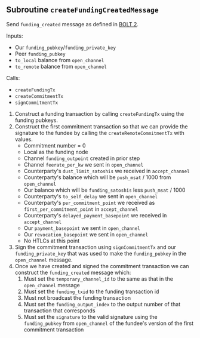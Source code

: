 ## Subroutine `createFundingCreatedMessage`

Send `funding_created` message as defined in [BOLT 2](https://github.com/lightning/bolts/blob/master/02-peer-protocol.md#the-funding_created-message).

Inputs:

-   Our `funding_pubkey`/`funding_private_key`
-   Peer `funding_pubkey`
-   `to_local` balance from `open_channel`
-   `to_remote` balance from `open_channel`

Calls:

-   `createFundingTx`
-   `createCommitmentTx`
-   `signCommitmentTx`

1. Construct a funding transaction by calling `createFundingTx` using the funding pubkeys.
1. Construct the first commitment transaction so that we can provide the signature to the fundee by calling the `createRemoteCommitmentTx` with values.
    - Commitment number = 0
    - Local as the funding node
    - Channel `funding_outpoint` created in prior step
    - Channel `feerate_per_kw` we sent in `open_channel`
    - Counterparty's `dust_limit_satoshis` we received in `accept_channel`
    - Counterparty's balance which will be `push_msat` / 1000 from `open_channel`
    - Our balance which will be `funding_satoshis` less `push_msat` / 1000
    - Counterparty's `to_self_delay` we sent in `open_channel`
    - Counterparty's `per_commitment_point` we received as `first_per_commitment_point` in `accept_channel`
    - Counterparty's `delayed_payment_basepoint` we received in `accept_channel`
    - Our `payment_basepoint` we sent in `open_channel`
    - Our `revocation_basepoint` we sent in `open_channel`
    - No HTLCs at this point
1. Sign the commitment transaction using `signCommitmentTx` and our `funding_private_key` that was used to make the `funding_pubkey` in the `open_channel` message.
1. Once we have created and signed the commitment transaction we can construct the `funding_created` message which:
    1. Must set the `temporary_channel_id` to the same as that in the `open_channel` message
    1. Must set the `funding_txid` to the funding transaction id
    1. Must not broadcast the funding transaction
    1. Must set the `funding_output_index` to the output number of that transaction that corresponds
    1. Must set the `signature` to the valid signature using the `funding_pubkey` from `open_channel` of the fundee's version of the first commitment transaction
